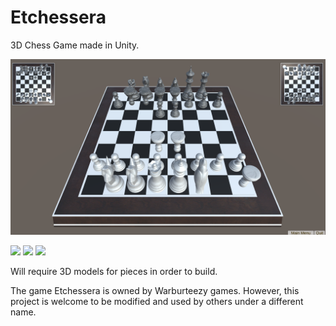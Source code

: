 # Etchessera
3D Chess Game made in Unity.

![Board Screenshot](EtchesseraExampleGameplay.png)

<p float="left">
  <img src="white_move.png" width="32%" />
  <img src="black_move.png" width="32%" /> 
  <img src="black_horse_move_.png" width="32%" />
</p>



Will require 3D models for pieces in order to build.  

The game Etchessera is owned by Warburteezy games.  However, this project is welcome to be modified and used by others under a different name.  

